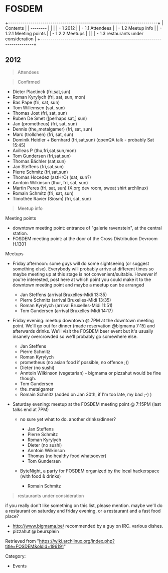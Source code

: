 FOSDEM
======

  

+--------------------------------------------------------------------------+
| Contents                                                                 |
| --------                                                                 |
|                                                                          |
| -   1 2012                                                               |
|     -   1.1 Attendees                                                    |
|     -   1.2 Meetup info                                                  |
|         -   1.2.1 Meeting points                                         |
|         -   1.2.2 Meetups                                                |
|                                                                          |
|     -   1.3 restaurants under consideration                              |
+--------------------------------------------------------------------------+

2012
----

> Attendees

> Confirmed

-   Dieter Plaetinck (fri,sat,sun)
-   Roman Kyrylych (fri, sat, sun, mon)
-   Bas Pape (fri, sat, sun)
-   Tom Willemsen (sat, sun)
-   Thomas Jost (fri, sat, sun)
-   Ruben De Smet ([perhaps sat,] sun)
-   Jan (prometheus) (fri, sat, sun)
-   Dennis (the_metalgamer) (fri, sat, sun)
-   Marc (trollchen) (fri, sat, sun)
-   Dominik Heidler + Bernhard (fri,sat,sun) (openQA talk - probably Sat
    15:45)
-   Axilleas P (thu,fri,sat,sun,mon)
-   Tom Gundersen (fri,sat,sun)
-   Thomas Bächler (sat,sun)
-   Jan Steffens (fri,sat,sun)
-   Pierre Schmitz (fri,sat,sun)
-   Thomas Hocedez (astHrO) (sat, sun?)
-   Anntoin Wilkinson (thur, fri, sat, sun)
-   Martin Peres (fri, sat, sun) (X.org dev room, sweat shirt archlinux)
-   Romain Schmitz (fri, sat, sun)
-   Timothée Ravier (Siosm) (fri, sat, sun)

> Meetup info

Meeting points

-   downtown meeting point: entrance of "galerie ravenstein", at the
    central station.
-   FOSDEM meeting point: at the door of the Cross Distribution Devroom
    H.1301

Meetups

-   Friday afternoon: some guys will do some sightseeing (or suggest
    something else). Everybody will probably arrive at different times
    so maybe meeting up at this stage is not convenient/suitable.
    However if you're interested, post here at which point you could
    make it to the downtown meeting point and maybe a meetup can be
    arranged
    -   Jan Steffens (arrival Bruxelles-Midi 13:35)
    -   Pierre Schmitz (arrival Bruxelles-Midi 13:35)
    -   Roman Kyrylych (arrival Bruxelles-Midi 11:51)
    -   Tom Gundersen (arrival Bruxelles-Midi 14:17)

-   Friday evening: meetup downtown @ 7PM at the downtown meeting point.
    We'll go out for dinner (made reservation @bigmama 7:15) and
    afterwards drinks. We'll visit the FOSDEM beer event but it's
    usually insanely overcrowded so we'll probably go somewhere else.
    -   Jan Steffens
    -   Pierre Schmitz
    -   Roman Kyrylych
    -   prometheus (no asian food if possible, no offence ;))
    -   Dieter (no sushi)
    -   Anntoin Wilkinson (vegetarian) - bigmama or pizzahut would be
        fine though.
    -   Tom Gundersen
    -   the_metalgamer
    -   Romain Schmitz (added on Jan 30th, if I'm too late, my bad ;-) )

-   Saturday evening: meetup at the FOSDEM meeting point @ 7:15PM (last
    talks end at 7PM)
    -   no sure yet what to do. another drinks/dinner?
        -   Jan Steffens
        -   Pierre Schmitz
        -   Roman Kyrylych
        -   Dieter (no sushi)
        -   Anntoin Wilkinson
        -   Thomas (no healthy food whatsoever)
        -   Tom Gundersen

    -   ByteNight, a party for FOSDEM organized by the local hackerspace
        (with food & drinks)
        -   Romain Schmitz

> restaurants under consideration

if you really don't like something on this list, please mention. maybe
we'll do a restaurant on saturday and friday evening, or a restaurant
and a fast food place?

-   http://www.bigmama.be/ recommended by a guy on IRC. various dishes.
-   pizzahut @ beursplein

Retrieved from
"https://wiki.archlinux.org/index.php?title=FOSDEM&oldid=196191"

Category:

-   Events

